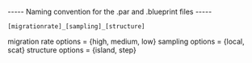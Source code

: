----- Naming convention for the .par and .blueprint files -----

  `[migrationrate]_[sampling]_[structure]`

migration rate options = {high, medium, low}
sampling options = {local, scat}
structure options = {island, step}
